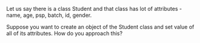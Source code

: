 Let us say there is a class Student and that class has lot of attributes -
name, age, psp, batch, id, gender.

Suppose you want to create an object of the Student class and set value of all of its attributes. How do you approach this?